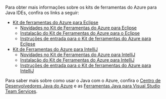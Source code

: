 Para obter mais informações sobre os kits de ferramentas do Azure para Java IDEs, confira os links a seguir:

* [Kit de ferramentas do Azure para Eclipse](/azure/azure-toolkit-for-eclipse)
  * [Novidades no Kit de Ferramentas do Azure para Eclipse](/azure/azure-toolkit-for-eclipse-whats-new)
  * [Instalação do Kit de Ferramentas do Azure para o Eclipse](/azure/azure-toolkit-for-eclipse-installation)
  * [Instruções de entrada para o Kit de ferramentas do Azure para Eclipse](/azure/azure-toolkit-for-eclipse-sign-in-instructions)
* [Kit de Ferramentas do Azure para IntelliJ](/azure/azure-toolkit-for-intellij)
  * [Novidades no Kit de Ferramentas do Azure para IntelliJ](/azure/azure-toolkit-for-intellij-whats-new)
  * [Instalação do Kit de Ferramentas do Azure para IntelliJ](/azure/azure-toolkit-for-intellij-installation)
  * [Instruções de entrada para o Kit de ferramentas do Azure para IntelliJ](/azure/azure-toolkit-for-intellij-sign-in-instructions)

Para saber mais sobre como usar o Java com o Azure, confira o [Centro de Desenvolvedores Java do Azure](https://azure.microsoft.com/develop/java/) e as [Ferramentas Java para Visual Studio Team Services](https://java.visualstudio.com/).
